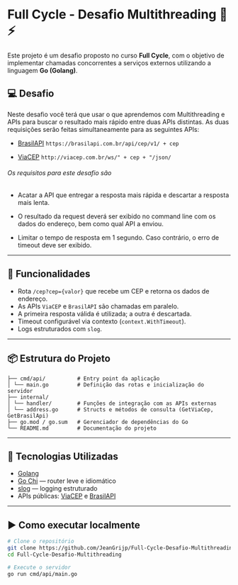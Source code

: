 # Full Cycle - Desafio Multithreading 🧵⚡

Este projeto é um desafio proposto no curso **Full Cycle**, com o objetivo de implementar chamadas concorrentes a serviços externos utilizando a linguagem **Go (Golang)**.

## :computer: Desafio

Neste desafio você terá que usar o que aprendemos com Multithreading e APIs para buscar o resultado mais rápido entre duas APIs distintas. As duas requisições serão feitas simultaneamente para as seguintes APIs:

- [BrasilAPI](https://brasilapi.com.br)
`https://brasilapi.com.br/api/cep/v1/ + cep`

- [ViaCEP](https://viacep.com.br)
`http://viacep.com.br/ws/" + cep + "/json/`

###### Os requisitos para este desafio são

- Acatar a API que entregar a resposta mais rápida e descartar a resposta mais lenta.

- O resultado da request deverá ser exibido no command line com os dados do endereço, bem como qual API a enviou.

- Limitar o tempo de resposta em 1 segundo. Caso contrário, o erro de timeout deve ser exibido.

---

## 🚀 Funcionalidades

- Rota `/cep?cep={valor}` que recebe um CEP e retorna os dados de endereço.
- As APIs `ViaCEP` e `BrasilAPI` são chamadas em paralelo.
- A primeira resposta válida é utilizada; a outra é descartada.
- Timeout configurável via contexto (`context.WithTimeout`).
- Logs estruturados com `slog`.

---

## 📦 Estrutura do Projeto

```plaintext
├── cmd/api/          # Entry point da aplicação 
│ └── main.go         # Definição das rotas e inicialização do servidor 
├── internal/ 
│ └── handler/        # Funções de integração com as APIs externas 
│ └── address.go      # Structs e métodos de consulta (GetViaCep, GetBrasilApi) 
├── go.mod / go.sum   # Gerenciador de dependências do Go 
└── README.md         # Documentação do projeto
```

---

## 🔧 Tecnologias Utilizadas

- [Golang](https://golang.org)
- [Go Chi](https://github.com/go-chi/chi) — router leve e idiomático
- [slog](https://pkg.go.dev/log/slog) — logging estruturado
- APIs públicas: [ViaCEP](https://viacep.com.br) e [BrasilAPI](https://brasilapi.com.br)

---

## ▶️ Como executar localmente

```bash
# Clone o repositório
git clone https://github.com/JeanGrijp/Full-Cycle-Desafio-Multithreading.git
cd Full-Cycle-Desafio-Multithreading

# Execute o servidor
go run cmd/api/main.go
```
